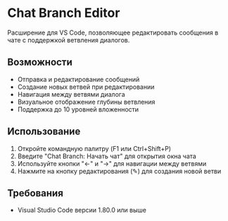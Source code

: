 # Chat Branch Editor

Расширение для VS Code, позволяющее редактировать сообщения в чате с поддержкой ветвления диалогов.

## Возможности

- Отправка и редактирование сообщений
- Создание новых ветвей при редактировании
- Навигация между ветвями диалога
- Визуальное отображение глубины ветвления
- Поддержка до 10 уровней вложенности

## Использование

1. Откройте командную палитру (F1 или Ctrl+Shift+P)
2. Введите "Chat Branch: Начать чат" для открытия окна чата
3. Используйте кнопки "←" и "→" для навигации между ветвями
4. Нажмите на кнопку редактирования (✎) для создания новой ветви

## Требования

- Visual Studio Code версии 1.80.0 или выше
